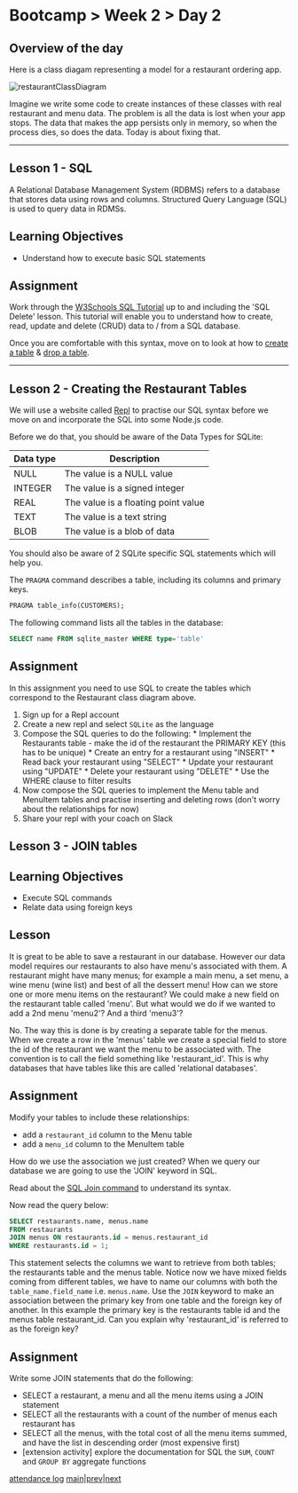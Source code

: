 # Bootcamp > Week 2 > Day 2

## Overview of the day

Here is a class diagam representing a model for a restaurant ordering app. 

![restaurantClassDiagram](https://user-images.githubusercontent.com/1316724/105141638-5d11d500-5af1-11eb-98ee-d177df9c5894.png)

Imagine we write some code to create instances of these classes with real restaurant and menu data. The problem is all the data is lost when your app stops. The data that makes the app persists only in memory, so when the process dies, so does the data. Today is about fixing that.

<hr/>

## Lesson 1 - SQL
A Relational Database Management System (RDBMS) refers to a database that stores data using rows and columns. Structured Query Language (SQL) is used to query data in RDMSs.

## Learning Objectives

* Understand how to execute basic SQL statements

## Assignment
Work through the [W3Schools SQL Tutorial](https://www.w3schools.com/sql/sql_syntax.asp) up to and including the 'SQL Delete' lesson. This tutorial will enable you to understand how to create, read, update and delete (CRUD) data to / from a SQL database.

Once you are comfortable with this syntax, move on to look at how to [create a table](https://www.w3schools.com/sql/sql_create_table.asp) & [drop a table](https://www.w3schools.com/sql/sql_drop_table.asp).

----
## Lesson 2 - Creating the Restaurant Tables
We will use a website called [Repl](https://repl.it/) to practise our SQL syntax before we move on and incorporate the SQL into some Node.js code.

Before we do that, you should be aware of the Data Types for SQLite:

|Data type|Description|
|---------|-----------|
|NULL|The value is a NULL value|
|INTEGER|The value is a signed integer|
|REAL|The value is a floating point value|
|TEXT|The value is a text string|
|BLOB|The value is a blob of data|

You should also be aware of 2 SQLite specific SQL statements which will help you.

The `PRAGMA` command describes a table, including its columns and primary keys.
```sql
PRAGMA table_info(CUSTOMERS);
``` 

The following command lists all the tables in the database:
```sql
SELECT name FROM sqlite_master WHERE type='table'
```

## Assignment
In this assignment you need to use SQL to create the tables which correspond to the Restaurant class diagram above. 

  1. Sign up for a Repl account
  2. Create a new repl and select `SQLite` as the language
  3. Compose the SQL queries to do the following:
    * Implement the Restaurants table - make the id of the restaurant the PRIMARY KEY (this has to be unique)
    * Create an entry for a restaurant using "INSERT"
    * Read back your restaurant using "SELECT"
    * Update your restaurant using "UPDATE"
    * Delete your restaurant using "DELETE"
    * Use the WHERE clause to filter results
  4. Now compose the SQL queries to implement the Menu table and MenuItem tables and practise inserting and deleting rows (don't worry about the relationships for now)
  5. Share your repl with your coach on Slack


## Lesson 3 - JOIN tables

## Learning Objectives

* Execute SQL commands
* Relate data using foreign keys

## Lesson

It is great to be able to save a restaurant in our database. However our data model requires our restaurants to also have menu's associated with them. A restaurant might have many menus; for example a main menu, a set menu, a wine menu (wine list) and best of all the dessert menu! How can we store one or more menu items on the restaurant? We could make a new field on the restaurant table called 'menu'. But what would we do if we wanted to add a 2nd menu 'menu2'? And a third 'menu3'?

No. The way this is done is by creating a separate table for the menus. When we create a row in the 'menus' table we create a special field to store the id of the restaurant we want the menu to be associated with. The convention is to call the field something like 'restaurant_id'. This is why databases that have tables like this are called 'relational databases'.

## Assignment
Modify your tables to include these relationships:
   * add a `restaurant_id` column to the Menu table
   * add a `menu_id` column to the MenuItem table

How do we use the association we just created? When we query our database we are going to use the 'JOIN' keyword in SQL.

Read about the [SQL Join command](https://www.w3schools.com/sql/sql_join.asp) to understand its syntax.

Now read the query below:

```sql
SELECT restaurants.name, menus.name 
FROM restaurants 
JOIN menus ON restaurants.id = menus.restaurant_id 
WHERE restaurants.id = 1;
```
This statement selects the columns we want to retrieve from both tables; the restaurants table and the menus table. Notice now we have mixed fields coming from different tables, we have to name our columns with both the `table_name.field_name` i.e. `menus.name`. Use the `JOIN` keyword to make an association between the primary key from one table and the foreign key of another. In this example the primary key is the restaurants table id and the menus table restaurant_id. Can you explain why 'restaurant_id' is referred to as the foreign key?

## Assignment

Write some JOIN statements that do the following:

* SELECT a restaurant, a menu and all the menu items using a JOIN statement
* SELECT all the restaurants with a count of the number of menus each restaurant has
* SELECT all the menus, with the total cost of all the menu items summed, and have the list in descending order (most expensive first)
* [extension activity] explore the documentation for SQL the `SUM`, `COUNT` and `GROUP BY` aggregate functions


[attendance log](https://platform.multiverse.io/apprentice/attendance-log/159)
[main](/swe)|[prev](/swe/bootcamp/wk2/day1.html)|[next](/swe/bootcamp/wk2/day3.html)

